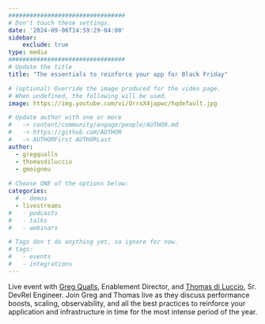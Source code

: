 ```yaml
---
#################################
# Don't touch these settings.
date: '2024-09-06T14:59:29-04:00'
sidebar:
    exclude: true
type: media
#################################
# Update the title
title: "The essentials to reinforce your app for Black Friday"

# (optional) Override the image produced for the video page.
# When undefined, the following will be used.
image: https://img.youtube.com/vi/OrrxX4japwc/hqdefault.jpg

# Update author with one or more
#   -> content/community/engage/people/AUTHOR.md
#   -> https://github.com/AUTHOR
#   -> AUTHORFirst AUTHORLast
author:
  - gregqualls
  - thomasdiluccio
  - gmoigneu
  
# Choose ONE of the options below:
categories:
  # - demos
  - livestreams
#   - podcasts
#   - talks
#   - webinars

# Tags don't do anything yet, so ignore for now.
# tags:
#   - events
#   - integrations
---
```


Live event with [Greg Qualls](/community/engage/people/gregqualls/), Enablement Director, and [Thomas di Luccio](/community/engage/people/thomasdiluccio/), Sr. DevRel Engineer. Join Greg and Thomas live as they discuss performance boosts, scaling, observability, and all the best practices to reinforce your application and infrastructure in time for the most intense period of the year.
